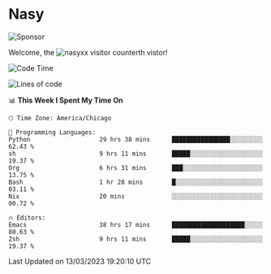 # Nasy

<!--
<p align="center">
<img height="200" src="https://github-readme-stats.vercel.app/api?username=nasyxx&count_private=true&show_icons=true&theme=dracula&include_all_commits=true"/>
<img height="200" src="https://github-readme-stats.vercel.app/api/top-langs/?username=nasyxx&theme=dracula&hide=html,jupyter+notebook&count_private=true&show_icons=true"/>
</p>

  
----------------
-->

![Sponsor](https://img.shields.io/static/v1.svg?label=Sponsor&message=%E2%9D%A4&logo=GitHub&style=flat&color=pink)
 
Welcome, the ![nasyxx visitor counter](https://count.getloli.com/get/@nasyxx?theme=rule34)th vistor!
 
<!--START_SECTION:waka-->
![Code Time](http://img.shields.io/badge/Code%20Time-3%2C261%20hrs%2054%20mins-blue)

![Lines of code](https://img.shields.io/badge/From%20Hello%20World%20I%27ve%20Written-6.2%20million%20lines%20of%20code-blue)

📊 **This Week I Spent My Time On** 

```text
🕑︎ Time Zone: America/Chicago

💬 Programming Languages: 
Python                   29 hrs 38 mins      ████████████████░░░░░░░░░   62.43 % 
sh                       9 hrs 11 mins       █████░░░░░░░░░░░░░░░░░░░░   19.37 % 
Org                      6 hrs 31 mins       ███░░░░░░░░░░░░░░░░░░░░░░   13.75 % 
Bash                     1 hr 28 mins        █░░░░░░░░░░░░░░░░░░░░░░░░   03.11 % 
Nix                      20 mins             ░░░░░░░░░░░░░░░░░░░░░░░░░   00.72 % 

🔥 Editors: 
Emacs                    38 hrs 17 mins      ████████████████████░░░░░   80.63 % 
Zsh                      9 hrs 11 mins       █████░░░░░░░░░░░░░░░░░░░░   19.37 % 
```


 Last Updated on 13/03/2023 19:20:10 UTC
<!--END_SECTION:waka-->

<!-- ![visitors](https://visitor-badge.laobi.icu/badge?page_id=nasyxx.nasyxx) -->
